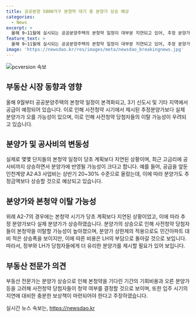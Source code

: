 ```yaml
---
title: 공공분양 5800가구 본청약 대기 중 분양가 상승 예상
categories:
  - News
excerpt: >
  올해 9~11월에 실시되는 공공분양주택의 본청약 일정이 대부분 지연되고 있어, 추정 분양가에 대한 우려가 커지고 있다. 이로 인해 사전청약 당첨자들의 이탈 가능성이 제기되고 있는 가운데, 분양가가 상승하게 되면서 사전청약 시점에서 제시된 추정분양가보다 높아질 수밖에 없다는 우려도 나오고 있다. 특히 공급이 예정된 단지의 사업비 상승과 지연 등으로 본청약 분양가가 높아지는 것은 불가피한 상황으로 보이며, 이에 대한 보상책을 고려할 필요가 있다는 목소리가 나오고 있다.
feature_text: >
  올해 9~11월에 실시되는 공공분양주택의 본청약 일정이 대부분 지연되고 있어, 추정 분양가에 대한 우려가 커지고 있다. 이로 인해 사전청약 당첨자들의 이탈 가능성이 제기되고 있는 가운데, 분양가가 상승하게 되면서 사전청약 시점에서 제시된 추정분양가보다 높아질 수밖에 없다는 우려도 나오고 있다. 특히 공급이 예정된 단지의 사업비 상승과 지연 등으로 본청약 분양가가 높아지는 것은 불가피한 상황으로 보이며, 이에 대한 보상책을 고려할 필요가 있다는 목소리가 나오고 있다.
image: 'https://newsdao.kr/res/images/meta/newsdao_breakingnews.jpg'
---
```


<p><img src="https://newsdao.kr/res/images/meta/newsdao_breakingnews.jpg" alt="pcversion 속보" /></p>

<h2 data-ke-size="size26">부동산 시장 동향과 영향</h2>

<p data-ke-size="size16">올해 9월부터 공공분양주택의 본청약 일정이 본격화되고, 3기 신도시 및 기타 지역에서 공급이 예정되어 있습니다. 이로 인해 사전청약 시기에서 제시된 추정분양가보다 실제 분양가가 오를 가능성이 있으며, 이로 인해 사전청약 당첨자들의 이탈 가능성이 우려되고 있습니다.</p>

<h2 data-ke-size="size26">분양가 및 공사비의 변동성</h2>

<p data-ke-size="size16">실제로 몇몇 단지들의 본청약 일정이 당초 계획보다 지연된 상황이며, 최근 고금리에 공사비까지 상승하면서 분양가에 반영될 가능성이 크다고 합니다. 예를 들어, 공급을 앞둔 인천계양 A2·A3 사업비는 상반기 20~30% 수준으로 올랐는데, 이에 따라 분양가도 추정금액보다 상승할 것으로 예상되고 있습니다.</p>

<h2 data-ke-size="size26">분양가와 본청약 이탈 가능성</h2>

<p data-ke-size="size16">위례 A2-7의 경우에는 본청약 시기가 당초 계획보다 지연된 상황이었고, 이에 따라 추정 분양가보다 실제 분양가가 상승하였습니다. 분양가의 상승으로 인해 사전청약 당첨자들이 본청약을 이탈할 가능성이 높아졌으며, 분양가 상한제의 적용으로도 민간아파트 대비 적은 상승폭을 보이지만, 이에 따른 비용은 LH의 부담으로 돌아갈 것으로 보입니다. 따라서, 정부와 LH가 당첨자들에게 더 유리한 분양가를 제시할 필요가 있어 보입니다.</p>

<h2 data-ke-size="size26">부동산 전문가 의견</h2>

<p data-ke-size="size16">부동산 전문가는 분양가 상승으로 인해 본청약을 기다린 기간의 기회비용과 오른 분양가 등을 고려해 사전청약 당첨자들이 청약 여부를 결정할 것으로 보이며, 또한 입주 시기의 지연에 대비한 충분한 보상책이 마련되어야 한다고 주장하였습니다.</p>
실시간 뉴스 속보는, <a href="https://newsdao.kr" rel="dofollow">https://newsdao.kr</a>


